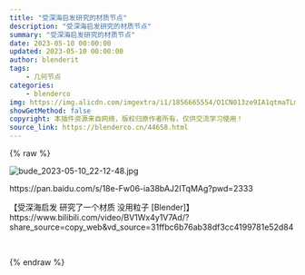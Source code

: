 ```yaml
---
title: "受深海启发研究的材质节点"
description: "受深海启发研究的材质节点"
summary: "受深海启发研究的材质节点"
date: 2023-05-10 00:00:00
updated: 2023-05-10 00:00:00
author: blenderit
tags: 
    - 几何节点
categories:
    - blenderco
img: https://img.alicdn.com/imgextra/i1/1856665554/O1CN013ze9IA1qtmaTLmgDu_!!1856665554.jpg
showGetMethod: false
copyright: 本插件资源来自网络，版权归原作者所有，仅供交流学习使用！
source_link: https://blenderco.cn/44658.html
---
```


{% raw %}
<p><img src="https://img.alicdn.com/imgextra/i1/1856665554/O1CN013ze9IA1qtmaTLmgDu_!!1856665554.jpg" alt="bude_2023-05-10_22-12-48.jpg"></p><p>https://pan.baidu.com/s/18e-Fw06-ia38bAJ2ITqMAg?pwd=2333</p><p>【受深海启发 研究了一个材质 没用粒子 [Blender]】 https://www.bilibili.com/video/BV1Wx4y1V7Ad/?share_source=copy_web&amp;vd_source=31ffbc6b76ab38df3cc4199781e52d84</p><p> </p>
<div style="display: none">blenderco</div>
{% endraw %}